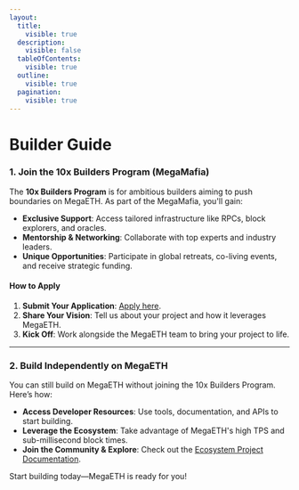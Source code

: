 ```yaml
---
layout:
  title:
    visible: true
  description:
    visible: false
  tableOfContents:
    visible: true
  outline:
    visible: true
  pagination:
    visible: true
---
```


# Builder Guide

### 1. Join the 10x Builders Program (MegaMafia)

The **10x Builders Program** is for ambitious builders aiming to push boundaries on MegaETH. As part of the MegaMafia, you'll gain:

* **Exclusive Support**: Access tailored infrastructure like RPCs, block explorers, and oracles.
* **Mentorship & Networking**: Collaborate with top experts and industry leaders.
* **Unique Opportunities**: Participate in global retreats, co-living events, and receive strategic funding.

#### How to Apply

1. **Submit Your Application**: [Apply here](https://docs.google.com/forms/d/e/1FAIpQLScmaKBIOBlz5ezd1qs2H5Ff5JnWQKUek8BJxMdBB5MoP-FZjw/viewform).
2. **Share Your Vision**: Tell us about your project and how it leverages MegaETH.
3. **Kick Off**: Work alongside the MegaETH team to bring your project to life.

***

### 2. Build Independently on MegaETH

You can still build on MegaETH without joining the 10x Builders Program. Here’s how:

* **Access Developer Resources**: Use tools, documentation, and APIs to start building.
* **Leverage the Ecosystem**: Take advantage of MegaETH's high TPS and sub-millisecond block times.
* **Join the Community & Explore**: Check out the [Ecosystem Project Documentation](../community-and-projects/ecosystem-projects.md).

Start building today—MegaETH is ready for you!
